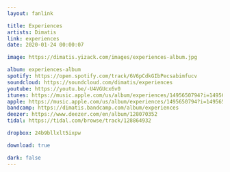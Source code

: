 ```yaml
---
layout: fanlink

title: Experiences
artists: Dimatis
link: experiences
date: 2020-01-24 00:00:07

image: https://dimatis.yizack.com/images/experiences-album.jpg

album: experiences-album
spotify: https://open.spotify.com/track/6V6pCdkGIbPecsabimfucv
soundcloud: https://soundcloud.com/dimatis/experiences
youtube: https://youtu.be/-U4VGUcx6v0
itunes: https://music.apple.com/us/album/experiences/1495650794?i=1495650795&app=itunes
apple: https://music.apple.com/us/album/experiences/1495650794?i=1495650795&app=music
bandcamp: https://dimatis.bandcamp.com/album/experiences
deezer: https://www.deezer.com/en/album/128070352
tidal: https://tidal.com/browse/track/128864932

dropbox: 24b9bllxlt5ixpw

download: true

dark: false
---
```

